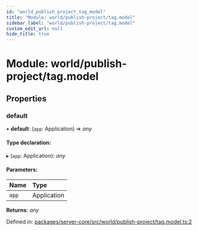 ```yaml
---
id: "world_publish_project_tag_model"
title: "Module: world/publish-project/tag.model"
sidebar_label: "world/publish-project/tag.model"
custom_edit_url: null
hide_title: true
---
```


# Module: world/publish-project/tag.model

## Properties

### default

• **default**: (`app`: Application) => *any*

#### Type declaration:

▸ (`app`: Application): *any*

#### Parameters:

Name | Type |
:------ | :------ |
`app` | Application |

**Returns:** *any*

Defined in: [packages/server-core/src/world/publish-project/tag.model.ts:2](https://github.com/xr3ngine/xr3ngine/blob/a16a45d7e/packages/server-core/src/world/publish-project/tag.model.ts#L2)
